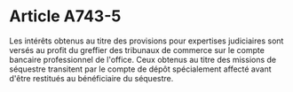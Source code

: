 # Article A743-5

<p>Les intérêts obtenus au titre des provisions pour expertises judiciaires sont versés au profit du greffier des tribunaux de commerce sur le compte bancaire professionnel de l'office. Ceux obtenus au titre des missions de séquestre transitent par le compte de dépôt spécialement affecté avant d'être restitués au bénéficiaire du séquestre. <br/><br/></p>